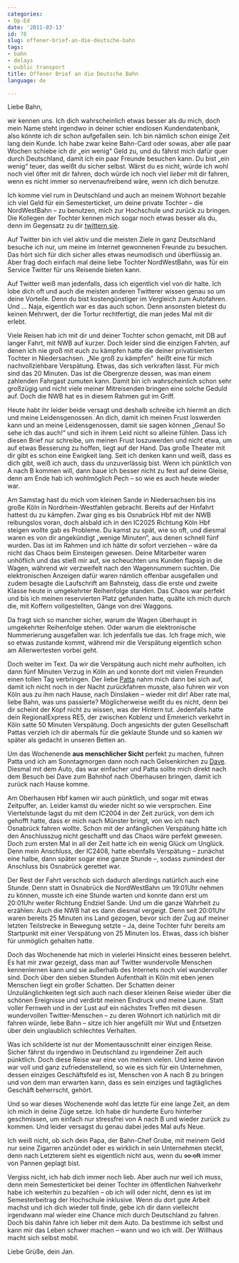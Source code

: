 ```yaml
---
categories:
- Op-Ed
date: '2011-03-13'
id: 78
slug: offener-brief-an-die-deutsche-bahn
tags:
- bahn
- delays
- public transport
title: Offener Brief an die Deutsche Bahn
language: de

---
```


Liebe Bahn,

wir kennen uns. Ich dich wahrscheinlich etwas besser als du mich, doch mein Name steht irgendwo in deiner schier endlosen Kundendatenbank, also könnte ich dir schon aufgefallen sein. Ich bin nämlich schon einige Zeit lang dein Kunde. Ich habe zwar keine Bahn-Card oder sowas, aber alle paar Wochen schiebe ich dir „ein wenig“ Geld zu, und du fährst mich dafür quer durch Deutschland, damit ich ein paar Freunde besuchen kann. Du bist „ein wenig“ teuer, das weißt du sicher selbst. Wärst du es nicht, würde ich wohl noch viel öfter mit dir fahren, doch würde ich noch viel _lieber_ mit dir fahren, wenn es nicht immer so nervenaufreibend wäre, wenn ich dich benutze.

<!--more-->

Ich komme viel rum in Deutschland und auch an meinem Wohnort bezahle ich viel Geld für ein Semesterticket, um deine private Tochter – die NordWestBahn – zu benutzen, mich zur Hochschule und zurück zu bringen. Die Kollegen der Tochter kennen mich sogar noch etwas besser als du, denn im Gegensatz zu dir [twittern sie](http://twitter.com/nwb_nds).

Auf Twitter bin ich viel aktiv und die meisten Ziele in ganz Deutschland besuche ich nur, um meine im Internet gewonnenen Freunde zu besuchen. Das hört sich für dich sicher alles etwas neumodisch und überflüssig an. Aber frag doch einfach mal deine liebe Tochter NordWestBahn, was für ein Service Twitter für uns Reisende bieten kann.

Auf Twitter weiß man jedenfalls, dass ich eigentlich viel von dir halte. Ich lobe dich oft und auch die meisten anderen Twitterer wissen genau so um deine Vorteile. Denn du bist kostengünstiger im Vergleich zum Autofahren. Und … Naja, eigentlich war es das auch schon. Denn ansonsten bietest du keinen Mehrwert, der die Tortur rechtfertigt, die man jedes Mal mit dir erlebt.

Viele Reisen hab ich mit dir und deiner Tochter schon gemacht, mit DB auf langer Fahrt, mit NWB auf kurzer. Doch leider sind die einzigen Fahrten, auf denen ich nie groß mit euch zu kämpfen hatte die deiner privatisierten Tochter in Niedersachsen. „Nie groß zu kämpfen“  heißt eine für mich nachvollziehbare Verspätung. Etwas, das sich verkraften lässt. Für mich sind das 20 Minuten. Das ist die Obergrenze dessen, was man einem zahlenden Fahrgast zumuten kann. Damit bin ich wahrscheinlich schon sehr großzügig und nicht viele meiner Mitreisenden bringen eine solche Geduld auf. Doch die NWB hat es in diesem Rahmen gut im Griff.

Heute habt ihr leider beide versagt und deshalb schreibe ich hiermit an dich und meine Leidensgenossen. An dich, damit ich meinen Frust loswerden kann und an meine Leidensgenossen, damit sie sagen können „Genau! So sehe ich das auch!“ und sich in ihrem Leid nicht so alleine fühlen. Dass ich diesen Brief nur schreibe, um meinen Frust loszuwerden und nicht etwa, um auf etwas Besserung zu hoffen, liegt auf der Hand. Das große Theater mit dir gibt es schon eine Ewigkeit lang. Seit ich denken kann und weiß, dass es dich gibt, weiß ich auch, dass du unzuverlässig bist. Wenn ich pünktlich von A nach B kommen will, dann baue ich besser nicht zu fest auf deine Gleise, denn am Ende hab ich wohlmöglich Pech – so wie es auch heute wieder war.

Am Samstag hast du mich vom kleinen Sande in Niedersachsen bis ins große Köln in Nordrhein-Westfahlen gebracht. Bereits auf der Hinfahrt hattest du zu kämpfen. Zwar ging es bis Osnabrück Hbf mit der NWB reibungslos voran, doch alsbald ich in den IC2025 Richtung Köln Hbf steigen wollte gab es Probleme. Du kamst zu spät, wie so oft, und diesmal waren es von dir angekündigt „wenige Minuten“, aus denen schnell fünf wurden. Das ist im Rahmen und ich hätte dir sofort verziehen – wäre da nicht das Chaos beim Einsteigen gewesen. Deine Mitarbeiter waren unhöflich und das stieß mir auf, sie scheuchten uns Kunden flapsig in die Wagen, während wir verzweifelt nach den Wagennummern suchten. Die elektronischen Anzeigen dafür waren nämlich offenbar ausgefallen und zudem besagte die Laufschrift am Bahnsteig, dass die erste und zweite Klasse heute in umgekehrter Reihenfolge standen. Das Chaos war perfekt und bis ich meinen reservierten Platz gefunden hatte, quälte ich mich durch die, mit Koffern vollgestellten, Gänge von drei Waggons.

Da fragt sich so mancher sicher, warum die Wagen überhaupt in umgekehrter Reihenfolge stehen. Oder warum die elektronische Nummerierung ausgefallen war. Ich jedenfalls tue das. Ich frage mich, wie so etwas zustande kommt, während mir die Verspätung eigentlich schon am Allerwertesten vorbei geht.

Doch weiter im Text. Da wir die Verspätung auch nicht mehr aufholten, ich dann fünf Minuten Verzug in Köln an und konnte dort mit vielen Freunden einen tollen Tag verbringen. Der liebe [Patta](http://blog.pattafeufeu.de) nahm mich dann bei sich auf, damit ich nicht noch in der Nacht zurückfahren musste, also fuhren wir von Köln aus zu ihm nach Hause, nach Dinslaken – wieder mit dir! Aber rate mal, liebe Bahn, was uns passierte? Möglicherweise weißt du es nicht, denn bei dir scheint der Kopf nicht zu wissen, was der Hintern tut. Jedenfalls hatte dein RegionalExpress RE5, der zwischen Koblenz und Emmerich verkehrt in Köln satte 50 Minuten Verspätung. Doch angesichts der guten Gesellschaft Pattas verzieh ich dir abermals für die geklaute Stunde und so kamen wir später als gedacht in unseren Betten an.

Um das Wochenende **aus menschlicher Sicht** perfekt zu machen, fuhren Patta und ich am Sonntagmorgen dann noch nach Gelsenkirchen zu [Dave](http://twitter.com/DerDave). Diesmal mit dem Auto, das war einfacher und Patta sollte mich direkt nach dem Besuch bei Dave zum Bahnhof nach Oberhausen bringen, damit ich zurück nach Hause komme.

Am Oberhausen Hbf kamen wir auch pünktlich, und sogar mit etwas Zeitpuffer, an. Leider kamst du wieder nicht so wie versprochen. Eine Viertelstunde lagst du mit dem IC2004 in der Zeit zurück, von dem ich gehofft hatte, dass er mich nach Münster bringt, von wo ich nach Osnabrück fahren wollte. Schon mit der anfänglichen Verspätung hätte ich den Anschlusszug nicht geschafft und das Chaos wäre perfekt gewesen. Doch zum ersten Mal in all der Zeit hatte ich ein wenig Glück um Unglück. Denn mein Anschluss, der IC2408, hatte ebenfalls Verspätung – zunächst eine halbe, dann später sogar eine ganze Stunde –, sodass zumindest der Anschluss bis Osnabrück gerettet war.

Der Rest der Fahrt verschob sich dadurch allerdings natürlich auch eine Stunde. Denn statt in Osnabrück die NordWestBahn um 19:01Uhr nehmen zu können, musste ich eine Stunde warten und konnte dann erst um 20:01Uhr weiter Richtung Endziel Sande. Und um die ganze Wahrheit zu erzählen: Auch die NWB hat es dann diesmal vergeigt. Denn seit 20:01Uhr waren bereits 25 Minuten ins Land gezogen, bevor sich der Zug auf meiner letzten Teilstrecke in Bewegung setzte – Ja, deine Tochter fuhr bereits am Startpunkt mit einer Verspätung von 25 Minuten los. Etwas, dass ich bisher für unmöglich gehalten hatte.

Doch das Wochenende hat mich in vielerlei Hinsicht eines besseren belehrt. Es hat mir zwar gezeigt, dass man auf Twitter wundervolle Menschen kennenlernen kann und sie außerhalb des Internets noch viel wundervoller sind. Doch über den sieben Stunden Aufenthalt in Köln mit eben jenen Menschen liegt ein großer Schatten. Der Schatten deiner Unzulänglichkeiten legt sich auch nach dieser kleinen Reise wieder über die schönen Ereignisse und verdirbt meinen Eindruck und meine Laune. Statt voller Fernweh und in der Lust auf ein nächstes Treffen mit diesen wundervollen Twitter-Menschen – zu deren Wohnort ich natürlich mit dir fahren würde, liebe Bahn – sitze ich hier angefüllt mir Wut und Entsetzen über dein unglaublich schlechtes Verhalten.

Was ich schilderte ist nur der Momentausschnitt einer einzigen Reise. Sicher fährst du irgendwo in Deutschland zu irgendeiner Zeit auch pünktlich. Doch diese Reise war eine von meinen vielen. Und keine davon war voll und ganz zufriedenstellend, so wie es sich für ein Unternehmen, dessen einziges Geschäftsfeld es ist, Menschen von A nach B zu bringen und von dem man erwarten kann, dass es sein einziges und tagtägliches Geschäft beherrscht, gehört.

Und so war dieses Wochenende wohl das letzte für eine lange Zeit, an dem ich mich in deine Züge setze. Ich habe dir hunderte Euro hinterher geschmissen, um einfach nur stressfrei von A nach B und wieder zurück zu kommen. Und leider versagst du genau dabei jedes Mal aufs Neue.

Ich weiß nicht, ob sich dein Papa, der Bahn-Chef Grube, mit meinem Geld nur seine Zigarren anzündet oder es wirklich in sein Unternehmen steckt, denn nach Letzterem sieht es eigentlich nicht aus, wenn du <del>so oft</del> immer von Pannen geplagt bist.

Vergiss nicht, ich hab dich immer noch lieb. Aber auch nur weil ich muss, denn mein Semesterticket bei deiner Tochter im öffentlichen Nahverkehr habe ich weiterhin zu bezahlen – ob ich will oder nicht, denn es ist im Semesterbeitrag der Hochschule inklusive. Wenn du dort gute Arbeit machst und ich dich wieder toll finde, gebe ich dir dann vielleicht irgendwann mal wieder eine Chance mich durch Deutschland zu fahren. Doch bis dahin fahre ich lieber mit dem Auto. Da bestimme ich selbst und kann mir das Leben schwer machen – wann und wo ich will. Der Willhaus macht sich selbst mobil.

Liebe Grüße, dein Jan.